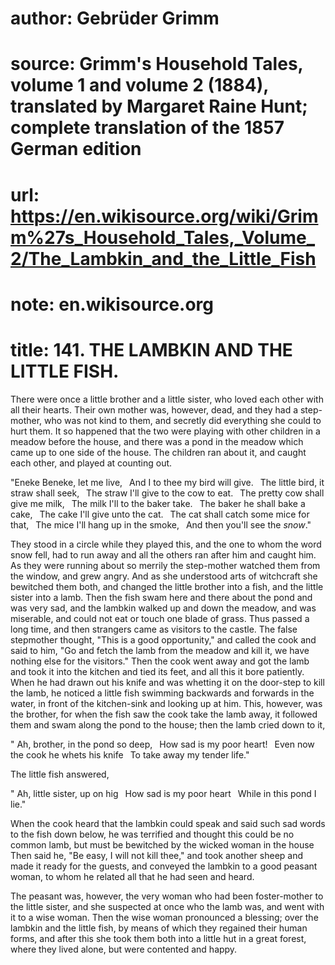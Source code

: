 # author: Gebrüder Grimm
# source: Grimm's Household Tales, volume 1 and volume 2 (1884), translated by Margaret Raine Hunt; complete translation of the 1857 German edition
# url: https://en.wikisource.org/wiki/Grimm%27s_Household_Tales,_Volume_2/The_Lambkin_and_the_Little_Fish
# note: en.wikisource.org
# title: 141. THE LAMBKIN AND THE LITTLE FISH. 

There were once a little brother and a little sister, who loved each other with all their hearts. Their own mother was, however, dead, and they had a step-mother, who was not kind to them, and secretly did everything she could to hurt them. It so happened that the two were playing with other children in a meadow before the house, and there was a pond in the meadow which came up to one side of the house. The children ran about it, and caught each other, and played at counting out. 

"Eneke Beneke, let me live,  And I to thee my bird will give.  The little bird, it straw shall seek,  The straw I'll give to the cow to eat.  The pretty cow shall give me milk,  The milk I'll to the baker take.  The baker he shall bake a cake,  The cake I'll give unto the cat.  The cat shall catch some mice for that,  The mice I'll hang up in the smoke,  And then you'll see the *snow*." 

They stood in a circle while they played this, and the one to whom the word snow fell, had to run away and all the others ran after him and caught him. As they were running about so merrily the step-mother watched them from the window, and grew angry. And as she understood arts of witchcraft she bewitched them both, and changed the little brother into a fish, and the little sister into a lamb. Then the fish swam here and there about the pond and was very sad, and the lambkin walked up and down the meadow, and was miserable, and could not eat or touch one blade of grass. Thus passed a long time, and then ​strangers came as visitors to the castle. The false stepmother thought, "This is a good opportunity," and called the cook and said to him, "Go and fetch the lamb from the meadow and kill it, we have nothing else for the visitors." Then the cook went away and got the lamb and took it into the kitchen and tied its feet, and all this it bore patiently. When he had drawn out his knife and was whetting it on the door-step to kill the lamb, he noticed a little fish swimming backwards and forwards in the water, in front of the kitchen-sink and looking up at him. This, however, was the brother, for when the fish saw the cook take the lamb away, it followed them and swam along the pond to the house; then the lamb cried down to it, 

" Ah, brother, in the pond so deep,  How sad is my poor heart!  Even now the cook he whets his knife  To take away my tender life." 

The little fish answered, 

" Ah, little sister, up on hig  How sad is my poor heart  While in this pond I lie." 

When the cook heard that the lambkin could speak and said such sad words to the fish down below, he was terrified and thought this could be no common lamb, but must be bewitched by the wicked woman in the house Then said he, "Be easy, I will not kill thee," and took another sheep and made it ready for the guests, and conveyed the lambkin to a good peasant woman, to whom he related all that he had seen and heard. 

The peasant was, however, the very woman who had been foster-mother to the little sister, and she suspected at once who the lamb was, and went with it to a wise woman. Then the wise woman pronounced a blessing; over the lambkin and the little fish, by means of which they regained their human forms, and after this she took them both into a little hut in a great forest, where they lived alone, but were contented and happy. 


